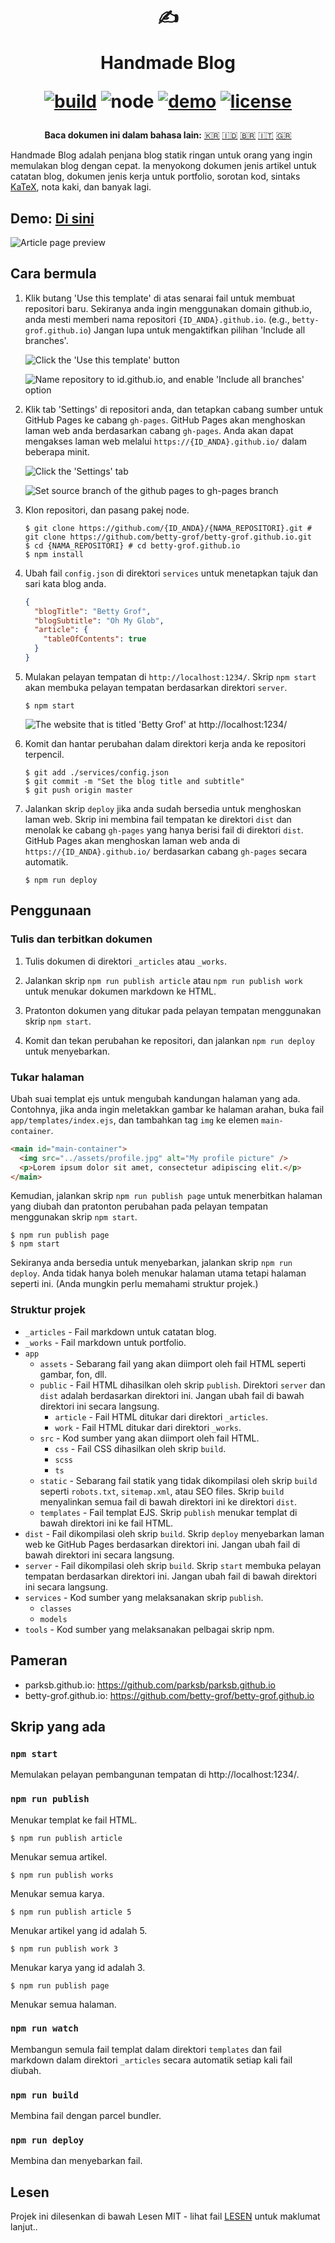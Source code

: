 <div align="center">
  <h1>

✍️

Handmade Blog

[![build](https://img.shields.io/github/workflow/status/ParkSB/handmade-blog/Node%20CI/master?style=flat-square)](https://github.com/ParkSB/handmade-blog/actions?query=workflow%3A%22Node+CI%22) ![node](https://img.shields.io/badge/node-%3E%3D%2010.0-brightgreen?style=flat-square) [![demo](https://img.shields.io/netlify/3f01acb3-1107-470a-914f-90d100b87d85?label=demo&style=flat-square)](https://handmade-blog.netlify.com/) [![license](https://img.shields.io/github/license/ParkSB/handmade-blog?style=flat-square)](LICENSE)

  </h1>
  
  <strong>Baca dokumen ini dalam bahasa lain:</strong> [🇰🇷](README-KR.md) [🇮🇩](README-ID.md) [:brazil:](README-PT-BR.md) [🇮🇹](README-IT.md) [:greece:](README-EL.md)
</div>

Handmade Blog adalah penjana blog statik ringan untuk orang yang ingin memulakan blog dengan cepat. Ia menyokong dokumen jenis artikel untuk catatan blog, dokumen jenis kerja untuk portfolio, sorotan kod, sintaks [KaTeX](https://katex.org/), nota kaki, dan banyak lagi.

## Demo: [Di sini](https://handmade-blog.netlify.com/)

![Article page preview](https://user-images.githubusercontent.com/6410412/74097056-be43d100-4b4a-11ea-806b-7bd263d7f623.png)

## Cara bermula

1. Klik butang 'Use this template' di atas senarai fail untuk membuat repositori baru. Sekiranya anda ingin menggunakan domain github.io, anda mesti memberi nama repositori `{ID_ANDA}.github.io`. (e.g., `betty-grof.github.io`) Jangan lupa untuk mengaktifkan pilihan 'Include all branches'.

   ![Click the 'Use this template' button](https://user-images.githubusercontent.com/6410412/93741226-f524ae00-fc26-11ea-8f88-ba634d2de66b.png)

   ![Name repository to id.github.io, and enable 'Include all branches' option](https://user-images.githubusercontent.com/6410412/93741223-f48c1780-fc26-11ea-9980-8911e531a29c.png)

2. Klik tab 'Settings' di repositori anda, dan tetapkan cabang sumber untuk GitHub Pages ke cabang `gh-pages`. GitHub Pages akan menghoskan laman web anda berdasarkan cabang `gh-pages`. Anda akan dapat mengakses laman web melalui `https://{ID_ANDA}.github.io/` dalam beberapa minit.

   ![Click the 'Settings' tab](https://user-images.githubusercontent.com/6410412/93750006-d11c9900-fc35-11ea-9ac1-4f92216f28f9.png)

   ![Set source branch of the github pages to gh-pages branch](https://user-images.githubusercontent.com/6410412/93741218-f2c25400-fc26-11ea-9e30-eddb9a2a3b3f.png)

3. Klon repositori, dan pasang pakej node.

   ```shell script
   $ git clone https://github.com/{ID_ANDA}/{NAMA_REPOSITORI}.git # git clone https://github.com/betty-grof/betty-grof.github.io.git
   $ cd {NAMA_REPOSITORI} # cd betty-grof.github.io
   $ npm install
   ```

4. Ubah fail `config.json` di direktori `services` untuk menetapkan tajuk dan sari kata blog anda.

   ```json
   {
     "blogTitle": "Betty Grof",
     "blogSubtitle": "Oh My Glob",
     "article": {
       "tableOfContents": true
     }
   }
   ```

5. Mulakan pelayan tempatan di `http://localhost:1234/`. Skrip `npm start` akan membuka pelayan tempatan berdasarkan direktori `server`.

   ```shell script
   $ npm start
   ```

   ![The website that is titled 'Betty Grof' at http://localhost:1234/](https://user-images.githubusercontent.com/6410412/93754683-155f6780-fc3d-11ea-99de-92c747c103f9.png)

6. Komit dan hantar perubahan dalam direktori kerja anda ke repositori terpencil.

   ```shell script
   $ git add ./services/config.json
   $ git commit -m "Set the blog title and subtitle"
   $ git push origin master
   ```

7. Jalankan skrip `deploy` jika anda sudah bersedia untuk menghoskan laman web. Skrip ini membina fail tempatan ke direktori `dist` dan menolak ke cabang `gh-pages` yang hanya berisi fail di direktori `dist`. GitHub Pages akan menghoskan laman web anda di `https://{ID_ANDA}.github.io/` berdasarkan cabang `gh-pages` secara automatik.

   ```shell script
   $ npm run deploy
   ```

## Penggunaan

### Tulis dan terbitkan dokumen

1. Tulis dokumen di direktori `_articles` atau `_works`.

1. Jalankan skrip `npm run publish article` atau `npm run publish work` untuk menukar dokumen markdown ke HTML.

1. Pratonton dokumen yang ditukar pada pelayan tempatan menggunakan skrip `npm start`.

1. Komit dan tekan perubahan ke repositori, dan jalankan `npm run deploy` untuk menyebarkan.

### Tukar halaman

Ubah suai templat ejs untuk mengubah kandungan halaman yang ada. Contohnya, jika anda ingin meletakkan gambar ke halaman arahan, buka fail `app/templates/index.ejs`, dan tambahkan tag `img` ke elemen `main-container`.

```html
<main id="main-container">
  <img src="../assets/profile.jpg" alt="My profile picture" />
  <p>Lorem ipsum dolor sit amet, consectetur adipiscing elit.</p>
</main>
```

Kemudian, jalankan skrip `npm run publish page` untuk menerbitkan halaman yang diubah dan pratonton perubahan pada pelayan tempatan menggunakan skrip `npm start`.

```shell script
$ npm run publish page
$ npm start
```

Sekiranya anda bersedia untuk menyebarkan, jalankan skrip `npm run deploy`. Anda tidak hanya boleh menukar halaman utama tetapi halaman seperti ini. (Anda mungkin perlu memahami struktur projek.)

### Struktur projek

- `_articles` - Fail markdown untuk catatan blog.
- `_works` - Fail markdown untuk portfolio.
- `app`
  - `assets` - Sebarang fail yang akan diimport oleh fail HTML seperti gambar, fon, dll.
  - `public` - Fail HTML dihasilkan oleh skrip `publish`. Direktori `server` dan `dist` adalah berdasarkan direktori ini. Jangan ubah fail di bawah direktori ini secara langsung.
    - `article` - Fail HTML ditukar dari direktori `_articles`.
    - `work` - Fail HTML ditukar dari direktori `_works`.
  - `src` - Kod sumber yang akan diimport oleh fail HTML.
    - `css` - Fail CSS dihasilkan oleh skrip `build`.
    - `scss`
    - `ts`
  - `static` - Sebarang fail statik yang tidak dikompilasi oleh skrip `build` seperti `robots.txt`, `sitemap.xml`, atau SEO files. Skrip `build` menyalinkan semua fail di bawah direktori ini ke direktori `dist`.
  - `templates` - Fail templat EJS. Skrip `publish` menukar templat di bawah direktori ini ke fail HTML.
- `dist` - Fail dikompilasi oleh skrip `build`. Skrip `deploy` menyebarkan laman web ke GitHub Pages berdasarkan direktori ini. Jangan ubah fail di bawah direktori ini secara langsung.
- `server` - Fail dikompilasi oleh skrip `build`. Skrip `start` membuka pelayan tempatan berdasarkan direktori ini. Jangan ubah fail di bawah direktori ini secara langsung.
- `services` - Kod sumber yang melaksanakan skrip `publish`.
  - `classes`
  - `models`
- `tools` - Kod sumber yang melaksanakan pelbagai skrip npm.

## Pameran

- parksb.github.io: https://github.com/parksb/parksb.github.io
- betty-grof.github.io: https://github.com/betty-grof/betty-grof.github.io

## Skrip yang ada

### `npm start`

Memulakan pelayan pembangunan tempatan di http://localhost:1234/.

### `npm run publish`

Menukar templat ke fail HTML.

```shell script
$ npm run publish article
```

Menukar semua artikel.

```shell script
$ npm run publish works
```

Menukar semua karya.

```shell script
$ npm run publish article 5
```

Menukar artikel yang id adalah 5.

```shell script
$ npm run publish work 3
```

Menukar karya yang id adalah 3.

```shell script
$ npm run publish page
```

Menukar semua halaman.

### `npm run watch`

Membangun semula fail templat dalam direktori `templates` dan fail markdown dalam direktori `_articles` secara automatik setiap kali fail diubah.

### `npm run build`

Membina fail dengan parcel bundler.

### `npm run deploy`

Membina dan menyebarkan fail.

## Lesen

Projek ini dilesenkan di bawah Lesen MIT - lihat fail [LESEN](LICENSE) untuk maklumat lanjut..

